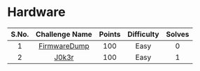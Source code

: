 # Hardware

|S.No.| Challenge Name | Points | Difficulty |Solves
|:---:|:--------------:|:------:|:----------:|:---------:|
|1| [FirmwareDump](FirmwareDump/)|100|Easy|0|
|2| [J0k3r](J0k3r/)|100|Easy|1|
